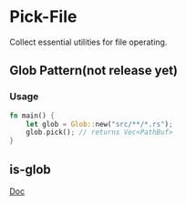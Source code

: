# Pick-File

Collect essential utilities for file operating.

## Glob Pattern(not release yet)

### Usage

```rs
fn main() {
    let glob = Glob::new("src/**/*.rs");
    glob.pick(); // returns Vec<PathBuf>
}
```

## is-glob

[Doc](./is-glob/README.md)
